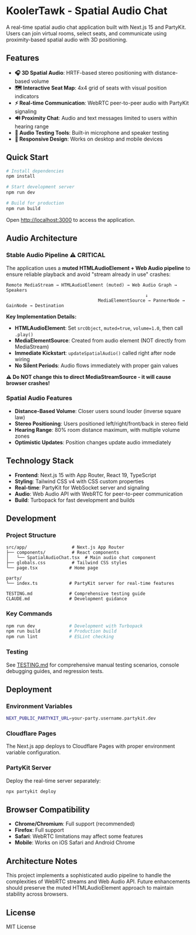 # KoolerTawk - Spatial Audio Chat

A real-time spatial audio chat application built with Next.js 15 and PartyKit. Users can join virtual rooms, select seats, and communicate using proximity-based spatial audio with 3D positioning.

## Features

- **🎧 3D Spatial Audio**: HRTF-based stereo positioning with distance-based volume
- **🗺️ Interactive Seat Map**: 4x4 grid of seats with visual position indicators
- **⚡ Real-time Communication**: WebRTC peer-to-peer audio with PartyKit signaling
- **🔊 Proximity Chat**: Audio and text messages limited to users within hearing range
- **🎤 Audio Testing Tools**: Built-in microphone and speaker testing
- **📱 Responsive Design**: Works on desktop and mobile devices

## Quick Start

```bash
# Install dependencies
npm install

# Start development server
npm run dev

# Build for production
npm run build
```

Open [http://localhost:3000](http://localhost:3000) to access the application.

## Audio Architecture

### Stable Audio Pipeline ⚠️ CRITICAL
The application uses a **muted HTMLAudioElement + Web Audio pipeline** to ensure reliable playback and avoid "stream already in use" crashes:

```
Remote MediaStream → HTMLAudioElement (muted) → Web Audio Graph → Speakers
                                                     ↓
                                   MediaElementSource → PannerNode → GainNode → Destination
```

**Key Implementation Details:**
- **HTMLAudioElement**: Set `srcObject`, `muted=true`, `volume=1.0`, then call `.play()`
- **MediaElementSource**: Created from audio element (NOT directly from MediaStream)
- **Immediate Kickstart**: `updateSpatialAudio()` called right after node wiring
- **No Silent Periods**: Audio flows immediately with proper gain values

**⚠️ Do NOT change this to direct MediaStreamSource - it will cause browser crashes!**

### Spatial Audio Features
- **Distance-Based Volume**: Closer users sound louder (inverse square law)
- **Stereo Positioning**: Users positioned left/right/front/back in stereo field
- **Hearing Range**: 80% room distance maximum, with multiple volume zones
- **Optimistic Updates**: Position changes update audio immediately

## Technology Stack

- **Frontend**: Next.js 15 with App Router, React 19, TypeScript
- **Styling**: Tailwind CSS v4 with CSS custom properties
- **Real-time**: PartyKit for WebSocket server and signaling
- **Audio**: Web Audio API with WebRTC for peer-to-peer communication
- **Build**: Turbopack for fast development and builds

## Development

### Project Structure
```
src/app/                 # Next.js App Router
├── components/          # React components
│   └── SpatialAudioChat.tsx  # Main audio chat component
├── globals.css          # Tailwind CSS styles
└── page.tsx            # Home page

party/
└── index.ts            # PartyKit server for real-time features

TESTING.md              # Comprehensive testing guide
CLAUDE.md               # Development guidance
```

### Key Commands
```bash
npm run dev             # Development with Turbopack
npm run build           # Production build
npm run lint            # ESLint checking
```

### Testing
See [TESTING.md](./TESTING.md) for comprehensive manual testing scenarios, console debugging guides, and regression tests.

## Deployment

### Environment Variables
```bash
NEXT_PUBLIC_PARTYKIT_URL=your-party.username.partykit.dev
```

### Cloudflare Pages
The Next.js app deploys to Cloudflare Pages with proper environment variable configuration.

### PartyKit Server
Deploy the real-time server separately:
```bash
npx partykit deploy
```

## Browser Compatibility

- **Chrome/Chromium**: Full support (recommended)
- **Firefox**: Full support
- **Safari**: WebRTC limitations may affect some features
- **Mobile**: Works on iOS Safari and Android Chrome

## Architecture Notes

This project implements a sophisticated audio pipeline to handle the complexities of WebRTC streams and Web Audio API. Future enhancements should preserve the muted HTMLAudioElement approach to maintain stability across browsers.

## License

MIT License
